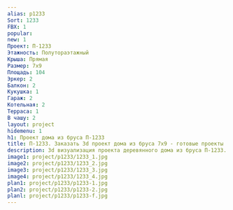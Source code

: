 ```yaml
---
alias: p1233
Sort: 1233
FBX: 1
popular: 
new: 1
Проект: П-1233
Этажность: Полутораэтажный
Крыша: Прямая
Размер: 7х9
Площадь: 104
Эркер: 2
Балкон: 2
Кукушка: 1
Гараж: 2
Котельная: 2
Терраса: 1
В чашу: 2
layout: project
hidemenu: 1
h1: Проект дома из бруса П-1233
title: П-1233. Заказать 3d проект дома из бруса 7х9 - готовые проекты
description: 3d визуализация проекта деревянного дома из бруса П-1233. Площадь 104 м2, размер 7х9. Вы можете внести любые изменения в проект.
image1: project/p1233/1233_1.jpg
image2: project/p1233/1233_2.jpg
image3: project/p1233/1233_3.jpg
image4: project/p1233/1233_4.jpg
plan1: project/p1233/p1233-1.jpg
plan2: project/p1233/p1233-2.jpg
planl: project/p1233/p1233-f.jpg
---
```

